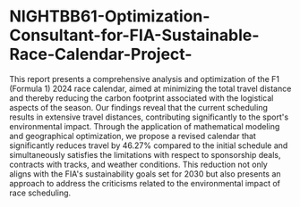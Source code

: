 # NIGHTBB61-Optimization-Consultant-for-FIA-Sustainable-Race-Calendar-Project-
This report presents a comprehensive analysis and optimization of the F1 (Formula 1) 2024 race calendar, aimed at minimizing the total travel distance and thereby reducing the carbon footprint associated with the logistical aspects of the season. Our findings reveal that the current scheduling results in extensive travel distances, contributing significantly to the sport's environmental impact. Through the application of mathematical modeling and geographical optimization, we propose a revised calendar that significantly reduces travel by 46.27% compared to the initial schedule and simultaneously satisfies the limitations with respect to sponsorship deals, contracts with tracks, and weather conditions. This reduction not only aligns with the FIA's sustainability goals set for 2030 but also presents an approach to address the criticisms related to the environmental impact of race scheduling.
